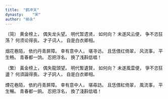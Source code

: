 ```yaml
---
title:  "鹤冲天"
dynasty:    "宋"
author: "柳永"
---
```

（简）
黄金榜上，
偶失龙头望。
明代暂遗贤，
如何向？
未遂风云便，
争不恣狂荡？
何须论得丧。
才子词人，
自是白衣卿相。

烟花巷陌，
依约丹青屏障。
幸有意中人，
堪寻访。
且恁偎红倚翠，
风流事，
平生畅。
青春都一饷。
忍把浮名，
换了浅斟低唱！

（繁）
黃金榜上，
偶失龍頭望。
明代暫遺賢，
如何向？
未遂風雲便，
爭不恣狂盪？
何須論得喪。
才子詞人，
自是白衣卿相。

煙花巷陌，
依約丹青屏障。
幸有意中人，
堪尋訪。
且恁偎紅倚翠，
風流事，
平生暢。
青春都一餉。
忍把浮名，
換了淺斟低唱！
